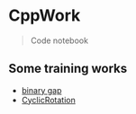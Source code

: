 # CppWork
> Code notebook

## Some training works
- [binary gap](https://github.com/MorganWoods/CppWork/blob/master/binarygap/main.cpp)
- [CyclicRotation](https://github.com/MorganWoods/CppWork/blob/master/CyclicRotation/main.cpp)

